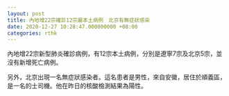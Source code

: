 ```yaml
---
layout: post
title: 內地增22宗確診12宗屬本土病例　北京有無症狀感染
date: 2020-12-27 10:28:47.000000000 +08:00
categories: rthk
---
```


內地增22宗新型肺炎確診病例，有12宗本土病例，分別是遼寧7宗及北京5宗，並沒有新增死亡病例。

另外，北京出現一名無症狀感染者。這名患者是男性，來自安徽，居住於順義區，是一名的士司機。他在昨日的核酸檢測結果為陽性。
